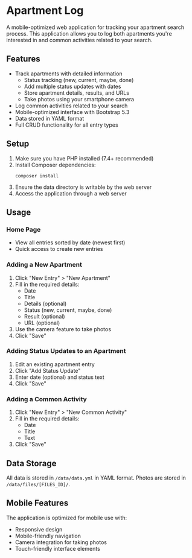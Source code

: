 # Apartment Log

A mobile-optimized web application for tracking your apartment search process. This application allows you to log both apartments you're interested in and common activities related to your search.

## Features

- Track apartments with detailed information
  - Status tracking (new, current, maybe, done)
  - Add multiple status updates with dates
  - Store apartment details, results, and URLs
  - Take photos using your smartphone camera
- Log common activities related to your search
- Mobile-optimized interface with Bootstrap 5.3
- Data stored in YAML format
- Full CRUD functionality for all entry types

## Setup

1. Make sure you have PHP installed (7.4+ recommended)
2. Install Composer dependencies:
   ```
   composer install
   ```
3. Ensure the data directory is writable by the web server
4. Access the application through a web server

## Usage

### Home Page
- View all entries sorted by date (newest first)
- Quick access to create new entries

### Adding a New Apartment
1. Click "New Entry" > "New Apartment"
2. Fill in the required details:
   - Date
   - Title
   - Details (optional)
   - Status (new, current, maybe, done)
   - Result (optional)
   - URL (optional)
3. Use the camera feature to take photos
4. Click "Save"

### Adding Status Updates to an Apartment
1. Edit an existing apartment entry
2. Click "Add Status Update"
3. Enter date (optional) and status text
4. Click "Save"

### Adding a Common Activity
1. Click "New Entry" > "New Common Activity"
2. Fill in the required details:
   - Date
   - Title
   - Text
3. Click "Save"

## Data Storage

All data is stored in `/data/data.yml` in YAML format. Photos are stored in `/data/files/[FILES_ID]/`.

## Mobile Features

The application is optimized for mobile use with:
- Responsive design
- Mobile-friendly navigation
- Camera integration for taking photos
- Touch-friendly interface elements

